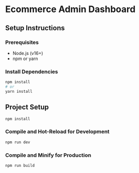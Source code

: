 # Ecommerce Admin Dashboard

## Setup Instructions

### Prerequisites
- Node.js (v16+)
- npm or yarn

### Install Dependencies
```bash
npm install
# or
yarn install
```

## Project Setup

```sh
npm install
```

### Compile and Hot-Reload for Development

```sh
npm run dev
```

### Compile and Minify for Production

```sh
npm run build
```
